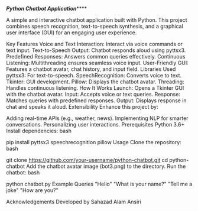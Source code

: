 ***********Python Chatbot Application***************

A simple and interactive chatbot application built with Python. This project combines speech recognition, text-to-speech synthesis, and a graphical user interface (GUI) for an engaging user experience.

Key Features
Voice and Text Interaction: Interact via voice commands or text input.
Text-to-Speech Output: Chatbot responds aloud using pyttsx3.
Predefined Responses: Answers common queries effectively.
Continuous Listening: Multithreading ensures seamless voice input.
User-Friendly GUI: Features a chatbot avatar, chat history, and input field.
Libraries Used
pyttsx3: For text-to-speech.
SpeechRecognition: Converts voice to text.
Tkinter: GUI development.
Pillow: Displays the chatbot avatar.
Threading: Handles continuous listening.
How It Works
Launch: Opens a Tkinter GUI with the chatbot avatar.
Input: Accepts voice or text queries.
Response: Matches queries with predefined responses.
Output: Displays response in chat and speaks it aloud.
Extensibility
Enhance this project by:

Adding real-time APIs (e.g., weather, news).
Implementing NLP for smarter conversations.
Personalizing user interactions.
Prerequisites
Python 3.6+
Install dependencies:
bash

pip install pyttsx3 speechrecognition pillow
Usage
Clone the repository:
bash

git clone https://github.com/your-username/python-chatbot.git
cd python-chatbot
Add the chatbot avatar image (bot3.png) to the directory.
Run the chatbot:
bash

python chatbot.py
Example Queries
"Hello"
"What is your name?"
"Tell me a joke"
"How are you?"

Acknowledgements
Developed by Sahazad Alam Ansiri

